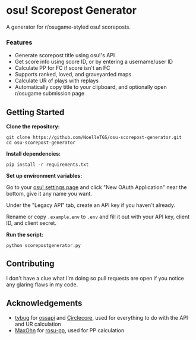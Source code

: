 # osu! Scorepost Generator
A generator for r/osugame-styled osu! scoreposts.
### Features
- Generate scorepost title using osu!'s API
- Get score info using score ID, or by entering a username/user ID
- Calculate PP for FC if score isn't an FC
- Supports ranked, loved, and graveyarded maps
- Calculate UR of plays with replays
- Automatically copy title to your clipboard, and optionally open r/osugame submission page

## Getting Started
**Clone the repository:**
```
git clone https://github.com/NoelleTGS/osu-scorepost-generator.git
cd osu-scorepost-generator
```
**Install dependencies:**
```
pip install -r requirements.txt
```
**Set up environment variables:**

Go to your [osu! settings page](https://osu.ppy.sh/home/account/edit) and click "New OAuth Application" near the bottom, give it any name you want.

Under the "Legacy API" tab, create an API key if you haven't already.

Rename or copy `.example.env` to `.env` and fill it out with your API key, client ID, and client secret.

**Run the script:**
```
python scorepostgenerator.py
```

## Contributing
I don't have a clue what I'm doing so pull requests are open if you notice any glaring flaws in my code.

## Acknowledgements
- [tybug](https://github.com/tybug) for [ossapi](https://github.com/tybug/ossapi) and [Circlecore](https://github.com/circleguard/circlecore), used for everything to do with the API and UR calculation
- [MaxOhn](https://github.com/MaxOhn) for [rosu-pp](https://github.com/MaxOhn/rosu-pp), used for PP calculation

